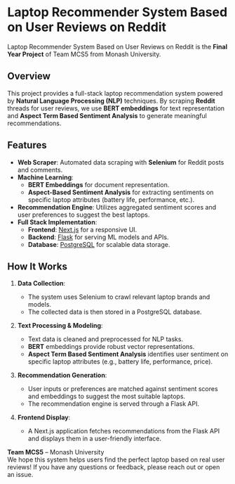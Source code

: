 # Laptop Recommender System Based on User Reviews on Reddit

Laptop Recommender System Based on User Reviews on Reddit is the **Final Year Project** of Team MCS5 from Monash University.

## Overview

This project provides a full-stack laptop recommendation system powered by **Natural Language Processing (NLP)** techniques. By scraping **Reddit** threads for user reviews, we use **BERT embeddings** for text representation and **Aspect Term Based Sentiment Analysis** to generate meaningful recommendations.

## Features

- **Web Scraper**: Automated data scraping with **Selenium** for Reddit posts and comments.  
- **Machine Learning**:  
  - **BERT Embeddings** for document representation.  
  - **Aspect-Based Sentiment Analysis** for extracting sentiments on specific laptop attributes (battery life, performance, etc.).  
- **Recommendation Engine**: Utilizes aggregated sentiment scores and user preferences to suggest the best laptops.  
- **Full Stack Implementation**:  
  - **Frontend**: [Next.js](https://nextjs.org/) for a responsive UI.  
  - **Backend**: [Flask](https://flask.palletsprojects.com/) for serving ML models and APIs.  
  - **Database**: [PostgreSQL](https://www.postgresql.org/) for scalable data storage.  


## How It Works

1. **Data Collection**:  
   - The system uses Selenium to crawl relevant laptop brands and models.  
   - The collected data is then stored in a PostgreSQL database.

2. **Text Processing & Modeling**:  
   - Text data is cleaned and preprocessed for NLP tasks.  
   - **BERT** embeddings provide robust vector representations.  
   - **Aspect Term Based Sentiment Analysis** identifies user sentiment on specific laptop attributes (e.g., battery life, performance, price).

3. **Recommendation Generation**:  
   - User inputs or preferences are matched against sentiment scores and embeddings to suggest the most suitable laptops.  
   - The recommendation engine is served through a Flask API.

4. **Frontend Display**:  
   - A Next.js application fetches recommendations from the Flask API and displays them in a user-friendly interface.  



**Team MCS5** – Monash University  
We hope this system helps users find the perfect laptop based on real user reviews! If you have any questions or feedback, please reach out or open an issue.
